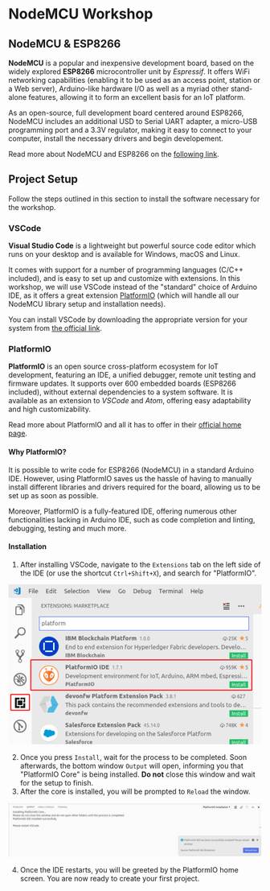# NodeMCU Workshop

## NodeMCU & ESP8266

__NodeMCU__ is a popular and inexpensive development board, based on the widely explored __ESP8266__ microcontroller unit by _Espressif_. It offers WiFi networking capabilities (enabling it to be used as an access point, station or a Web server), Arduino-like hardware I/O as well as a myriad other stand-alone features, allowing it to form an excellent basis for an IoT platform.
  
As an open-source, full development board centered around ESP8266, NodeMCU includes an additional USD to Serial UART adapter, a micro-USB programming port and a 3.3V regulator, making it easy to connect to your computer, install the necessary drivers and begin developement.

Read more about NodeMCU and ESP8266 on the [following link](http://42bots.com/esp8266/nodemcu-esp8266-iot-development-board-overview/).
  
## Project Setup

Follow the steps outlined in this section to install the software necessary for the workshop.

### VSCode
__Visual Studio Code__ is a lightweight but powerful source code editor which runs on your desktop and is available for Windows, macOS and Linux.

It comes with support for a number of programming languages (C/C++ included), and is easy to set up and customize with extensions. In this workshop, we will use VSCode instead of the "standard" choice of Arduino IDE, as it offers a great extension [PlatformIO](https://platformio.org/) (which will handle all our NodeMCU library setup and installation needs).

You can install VSCode by downloading the appropriate version for your system from [the official link](https://code.visualstudio.com/).

### PlatformIO

__PlatformIO__ is an open source cross-platform ecosystem for IoT development, featuring an IDE, a unified debugger, remote unit testing and firmware updates. It supports over 600 embedded boards (ESP8266 included), without external dependencies to a system software. It is available as an extension to _VSCode_ and _Atom_, offering easy adaptability and high customizability.

Read more about PlatformIO and all it has to offer in their [official home page](https://platformio.org).

#### Why PlatformIO?

It is possible to write code for ESP8266 (NodeMCU) in a standard Arduino IDE. However, using PlatformIO saves us the hassle of having to manually install different libraries and drivers required for the board, allowing us to be set up as soon as possible. 

Moreover, PlatformIO is a fully-featured IDE, offering numerous other functionalities lacking in Arduino IDE, such as code completion and linting, debugging, testing and much more.

#### Installation
1. After installing VSCode, navigate to the `Extensions` tab on the left side of the IDE (or use the shortcut `Ctrl+Shift+X`), and search for "PlatformIO".

![Find "PlatformIO" extension](./img/platformio-install.png)

2. Once you press `Install`, wait for the process to be completed. Soon afterwards, the bottom window `Output` will open, informing you that "PlatformIO Core" is being installed. __Do not__ close this window and wait for the setup to finish. 
3. After the core is installed, you will be prompted to `Reload` the window. 

![Wait for the installation to finish](./img/platformio-install-2.png)

4. Once the IDE restarts, you will be greeted by the PlatformIO home screen. You are now ready to create your first project.

